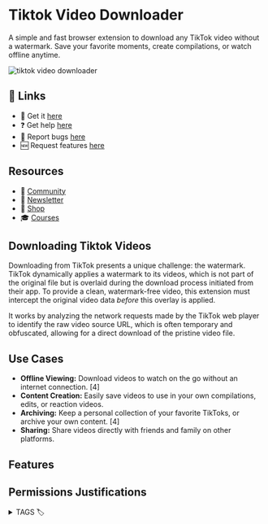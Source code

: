 # Tiktok Video Downloader

A simple and fast browser extension to download any TikTok video without a watermark. Save your favorite moments, create compilations, or watch offline anytime.

![tiktok video downloader](https://github.com/user-attachments/assets/b8d6ee7b-ef1e-4478-819e-0922ee771acc)

## 🔗 Links

- 🎁 Get it [here](https://serp.ly/tiktok-video-downloader)
- ❓ Get help [here](https://github.com/orgs/serpapps/discussions/categories/faq)
- 🐛 Report bugs [here](https://github.com/serpapps/tiktok-video-downloader/issues)
- 🆕 Request features [here](https://github.com/serpapps/tiktok-video-downloader/issues)

## Resources

- 💬 [Community](https://serp.ly/@serp/community)
- 💌 [Newsletter](https://serp.ly/@serp/email)
- 🛒 [Shop](https://serp.ly/@serp/store)
- 🎓 [Courses](https://serp.ly/@serp/courses)

## Downloading Tiktok Videos

Downloading from TikTok presents a unique challenge: the watermark. TikTok dynamically applies a watermark to its videos, which is not part of the original file but is overlaid during the download process initiated from their app. To provide a clean, watermark-free video, this extension must intercept the original video data *before* this overlay is applied. 

It works by analyzing the network requests made by the TikTok web player to identify the raw video source URL, which is often temporary and obfuscated, allowing for a direct download of the pristine video file.

## Use Cases

- **Offline Viewing:** Download videos to watch on the go without an internet connection. [4]
- **Content Creation:** Easily save videos to use in your own compilations, edits, or reaction videos.
- **Archiving:** Keep a personal collection of your favorite TikToks, or archive your own content. [4]
- **Sharing:** Share videos directly with friends and family on other platforms.

## Features


<!-- ## Screenshots -->

<!-- ## Videos -->


## Permissions Justifications




<details>
  <summary> TAGS 🏷️ </summary>

how to download all your tiktok videos at once
how to download saved tiktok videos
how to download tiktok audio
how to download tiktok on android phone
how to download tiktok profile picture
how to download tiktok sounds
how to download tiktok video from link
how to download tiktok videos
how to download tiktok videos on pc
how to download tiktok videos without watermark
how to use vpn to download tiktok
tiktok audio downloader
tiktok downloader
tiktok downloader extension
tiktok downloader hd
tiktok downloader mp3
tiktok downloader no watermark
tiktok downloader online
tiktok link downloader
tiktok live downloader
tiktok pfp downloader
tiktok photo downloader
tiktok profile picture downloader
tiktok slideshow downloader
tiktok story downloader
tiktok video downloader

</details>
